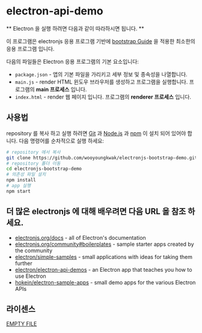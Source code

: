 # electron-api-demo

** Electron 을 실행 하려면 다음과 같이 따라하시면 됩니다. **

이 프로그램은 electronjs 응용 프로그램 기반에 [bootstrap Guide](https://github.com/wooyoungkwak/electronjs-api-demo.git) 을 적용한 최소한의 응용 프로그램 입니다. 

다음의 파일들은 Electron 응용 프로그램의 기본 요소입니다:
- `package.json` - 앱의 기본 파일을 가리키고 세부 정보 및 종속성을 나열합니다.
- `main.js` - render HTML 윈도우 브라우저를 생성하고 프로그램을 실행합니다. 프로그램의 **main 프로세스** 입니다.
- `index.html` - render 웹 페이지 입니다. 프로그램의 **renderer 프로세스** 입니다.

## 사용법

repository 를 복사 하고 실행 하려면  [Git](https://git-scm.com) 과 [Node.js](https://nodejs.org/en/download/) 과 [npm](http://npmjs.com) 이 설치 되어 있어야 합니다. 
다음 명령어를 순차적으로 실행 하세요:
```bash 
# repository 에서 복사
git clone https://github.com/wooyoungkwak/electronjs-bootstrap-demo.git
# repository 폴더 이동
cd electronjs-bootstrap-demo
# 의존성 파일 설치
npm install
# app 실행
npm start
```

## 더 많은 electronjs 에 대해 배우려면 다음 URL 을 참조 하세요.

- [electronjs.org/docs](https://electronjs.org/docs) - all of Electron's documentation
- [electronjs.org/community#boilerplates](https://electronjs.org/community#boilerplates) - sample starter apps created by the community
- [electron/simple-samples](https://github.com/electron/simple-samples) - small applications with ideas for taking them further
- [electron/electron-api-demos](https://github.com/electron/electron-api-demos) - an Electron app that teaches you how to use Electron
- [hokein/electron-sample-apps](https://github.com/hokein/electron-sample-apps) - small demo apps for the various Electron APIs

## 라이센스

[EMPTY FILE](LICENSE.md)
